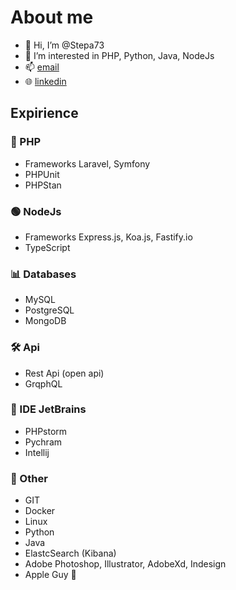 # About me
- 👋 Hi, I’m @Stepa73
- 👀 I’m interested in PHP, Python, Java, NodeJs
- 📫 [email](mailto:stopka.zdrazil@gmail.com)
- 🌐 [linkedin](https://www.linkedin.com/in/stepan-zdrazil) 

## Expirience
### 🐘 PHP
- Frameworks Laravel, Symfony
- PHPUnit 
- PHPStan

### 🟢 NodeJs
- Frameworks Express.js, Koa.js, Fastify.io
- TypeScript

### 📊 Databases
- MySQL
- PostgreSQL
- MongoDB

### 🛠️ Api
- Rest Api (open api)
- GrqphQL

### 🔖 IDE JetBrains 
- PHPstorm
- Pychram
- Intellij

### 🍕 Other
- GIT
- Docker 
- Linux
- Python
- Java
- ElastcSearch (Kibana)
- Adobe Photoshop, Illustrator, AdobeXd, Indesign
- Apple Guy 
